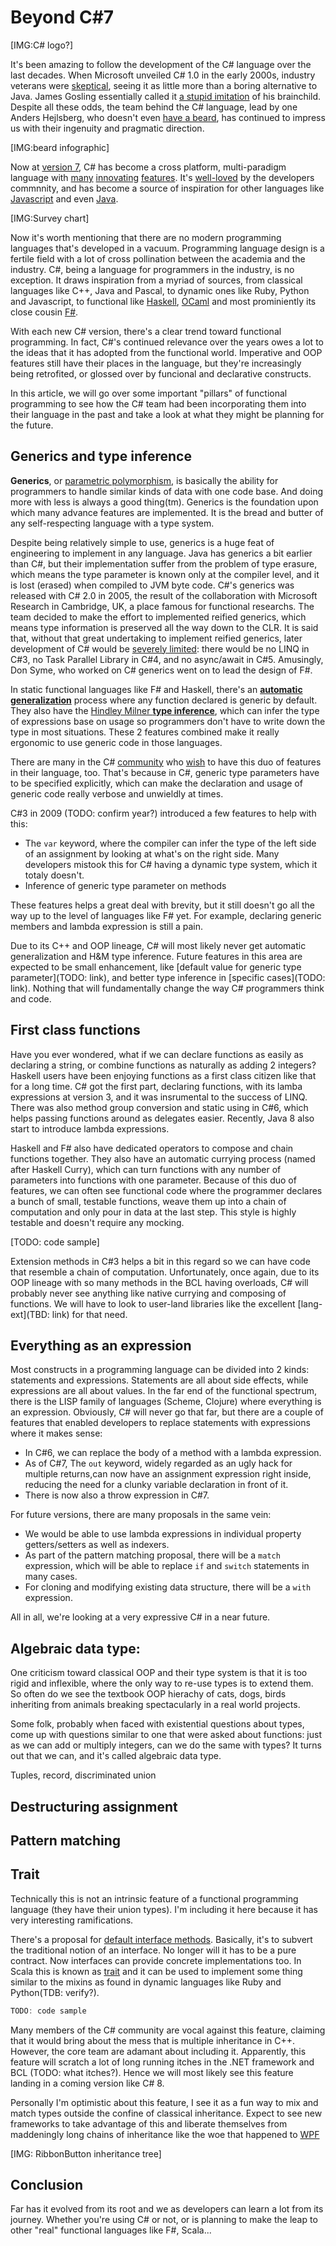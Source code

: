 # Beyond C#7

[IMG:C# logo?]

It's been amazing to follow the development of the C# language over the last decades. When Microsoft unveiled C# 1.0 in the early 2000s, industry veterans were [skeptical](http://www.artima.com/weblogs/viewpost.jsp?thread=6543), seeing it as little more than a boring alternative to Java. James Gosling essentially called it [a stupid imitation](https://www.cnet.com/news/why-microsofts-c-isnt/) of his brainchild. Despite all these odds, the team behind the C# language, lead by one Anders Hejlsberg, who doesn't even [have a beard](https://www.wired.com/2012/06/beard-gallery/), has continued to impress us with their ingenuity and pragmatic direction.

[IMG:beard infographic]

Now at [version 7](https://blogs.msdn.microsoft.com/dotnet/2017/03/09/new-features-in-c-7-0/), C# has become a cross platform, multi-paradigm language with [many](https://msdn.microsoft.com/en-us/library/bb308959.aspx) [innovating](https://msdn.microsoft.com/en-us/library/bb397951(v=vs.110).aspx) [features](https://msdn.microsoft.com/en-us/library/mt674882.aspx). It's [well-loved](https://stackoverflow.com/insights/survey/2017#most-loved-dreaded-and-wanted) by the developers commnnity, and has become a source of inspiration for other languages like [Javascript](https://tc39.github.io/ecmascript-asyncawait/) and even [Java](https://jcp.org/en/jsr/detail?id=335).

[IMG:Survey chart]

Now it's worth mentioning that there are no modern programming languages that's developed in a vacuum. Programming language design is a fertile field with a lot of cross pollination between the academia and the industry. C#, being a language for programmers in the industry, is no exception. It draws inspiration from a myriad of sources, from classical languages like C++, Java and Pascal, to dynamic ones like Ruby, Python and Javascript, to functional like [Haskell](https://www.haskell.org/), [OCaml](https://ocaml.org/) and most prominiently its close cousin [F#](http://fsharp.org/).

With each new C# version, there's a clear trend toward functional programming. In fact, C#'s continued relevance over the years owes a lot to the ideas that it has adopted from the functional world. Imperative and OOP features still have their places in the language, but they're increasingly being retrofited, or glossed over by funcional and declarative constructs.

In this article, we will go over some important "pillars" of functional programming to see how the C# team had been incorporating them into their language in the past and take a look at what they might be planning for the future.

## Generics and type inference

**Generics**, or [parametric polymorphism](https://en.wikipedia.org/wiki/Parametric_polymorphism), is basically the ability for programmers to handle similar kinds of data with one code base. And doing more with less is always a good thing(tm). Generics is the foundation upon which many advance features are implemented. It is the bread and butter of any self-respecting language with a type system.

Despite being relatively simple to use, generics is a huge feat of engineering to implement in any language. Java has generics a bit earlier than C#, but their implementation suffer from the problem of type erasure, which means the type parameter is known only at the compiler level, and it is lost (erased) when compiled to JVM byte code. C#'s generics was released with C# 2.0 in 2005, the result of the collaboration with Microsoft Research in Cambridge, UK, a place famous for functional researchs. The team decided to make the effort to implemented reified generics, which means type information is preserved all the way down to the CLR. It is said that, without that great undertaking to implement reified generics, later development of C# would be [severely limited](https://blogs.msdn.microsoft.com/dsyme/2011/03/15/netc-generics-history-some-photos-from-feb-1999/): there would be no LINQ in C#3, no Task Parallel Library in C#4, and no async/await in C#5. Amusingly, Don Syme, who worked on C# generics went on to lead the design of F#.

In static functional languages like F# and Haskell, there's an **[automatic generalization](https://docs.microsoft.com/en-us/dotnet/articles/fsharp/language-reference/generics/automatic-generalization)** process where any function declared is generic by default. They also have the [Hindley Milner **type inference**](https://en.wikipedia.org/wiki/Hindley%E2%80%93Milner_type_system), which can infer the type of expressions base on usage so programmers don't have to write down the type in most situations. These 2 features combined make it really ergonomic to use generic code in those languages.

There are many in the C# [community](https://github.com/dotnet/roslyn/issues/12694) who [wish](https://github.com/dotnet/roslyn/issues/17) to have this duo of features in their language, too. That's because in C#, generic type parameters have to be specified explicitly, which can make the declaration and usage of generic code really verbose and unwieldly at times.

C#3 in 2009 (TODO: confirm year?) introduced a few features to help with this:

- The `var` keyword, where the compiler can infer the type of the left side of an assignment by looking at what's on the right side. Many developers mistook this for C# having a dynamic type system, which it totaly doesn't.
- Inference of generic type parameter on methods

These features helps a great deal with brevity, but it still doesn't go all the way up to the level of languages like F# yet. For example, declaring generic members and lambda expression is still a pain.

Due to its C++ and OOP lineage, C# will most likely never get automatic generalization and H&M type inference. Future features in this area are expected to be small enhancement, like [default value for generic type parameter](TODO: link), and better type inference in [specific cases](TODO: link). Nothing that will fundamentally change the way C# programmers think and code.

## First class functions

Have you ever wondered, what if we can declare functions as easily as declaring a string, or combine functions as naturally as adding 2 integers? Haskell users have been enjoying functions as a first class citizen like that for a long time. C# got the first part, declaring functions, with its lamba expressions at version 3, and it was insrumental to the success of LINQ. There was also method group conversion and static using in C#6, which helps passing functions around as delegates easier. Recently, Java 8 also start to introduce lambda expressions.

Haskell and F# also have dedicated operators to compose and chain functions together. They also have an automatic currying process (named after Haskell Curry), which can turn functions with any number of parameters into functions with one parameter. Because of this duo of features, we can often see functional code where the programmer declares a bunch of small, testable functions, weave them up into a chain of computation and only pour in data at the last step. This style is highly testable and doesn't require any mocking.

[TODO: code sample]

Extension methods in C#3 helps a bit in this regard so we can have code that resemble a chain of computation. Unfortunately, once again, due to its OOP lineage with so many methods in the BCL having overloads, C# will probably never see anything like native currying and composing of functions. We will have to look to user-land libraries like the excellent [lang-ext](TBD: link) for that need.

## Everything as an expression 

Most constructs in a programming language can be divided into 2 kinds: statements and expressions. Statements are all about side effects, while expressions are all about values. In the far end of the functional spectrum, there is the LISP family of languages (Scheme, Clojure) where everything is an expression. Obviously, C# will never go that far, but there are a couple of features that enabled developers to replace statements with expressions where it makes sense:

- In C#6, we can replace the body of a method with a lambda expression.
- As of C#7, The `out` keyword, widely regarded as an ugly hack for multiple returns,can now have an assignment expression right inside, reducing the need for a clunky variable declaration in front of it.
- There is now also a throw expression in C#7.

For future versions, there are many proposals in the same vein:

- We would be able to use lambda expressions in individual property getters/setters as well as indexers.
- As part of the pattern matching proposal, there will be a `match` expression, which will be able to replace `if` and `switch` statements in many cases.
- For cloning and modifying existing data structure, there will be a `with` expression.

All in all, we're looking at a very expressive C# in a near future.

## Algebraic data type:

One criticism toward classical OOP and their type system is that it is too rigid and inflexible, where the only way to re-use types is to extend them. So often do we see the textbook OOP hierachy of cats, dogs, birds inheriting from animals breaking spectacularly in a real world projects.

Some folk, probably when faced with existential questions about types, come up with questions similar to one that were asked about functions: just as we can add or multiply integers, can we do the same with types? It turns out that we can, and it's called algebraic data type.

Tuples, record, discriminated union

## Destructuring assignment

## Pattern matching

## Trait

Technically this is not an intrinsic feature of a functional programming language (they have their union types). I'm including it here because it has very interesting ramifications.

There's a proposal for [default interface methods](https://github.com/dotnet/csharplang/issues/52). Basically, it's to subvert the traditional notion of an interface. No longer will it has to be a pure contract. Now interfaces can provide concrete implementations too. In Scala this is known as [trait](http://docs.scala-lang.org/tutorials/tour/traits.html) and it can be used to implement some thing similar to the mixins as found in dynamic languages like Ruby and Python(TDB: verify?).

```csharp
TODO: code sample
```

Many members of the C# community are vocal against this feature, claiming that it would bring about the mess that is multiple inheritance in C++. However, the core team are adamant about including it. Apparently, this feature will scratch a lot of long running itches in the .NET framework and BCL (TODO: what itches?). Hence we will most likely see this feature landing in a coming version like C# 8.

Personally I'm optimistic about this feature, I see it as a fun way to mix and match types outside the confine of classical inheritance. Expect to see new frameworks to take advantage of this and liberate themselves from maddeningly long chains of inheritance like the woe that happened to [WPF](https://msdn.microsoft.com/en-us/library/system.windows.controls.ribbon.ribbonbutton(v=vs.110).aspx)

[IMG: RibbonButton inheritance tree]

## Conclusion

Far has it evolved from its root and we as developers can learn a lot from its journey. Whether you're using C# or not, or is planning to make the leap to other "real" functional languages like F#, Scala...